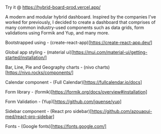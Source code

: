 Try it @ https://hybrid-board-prod.vercel.app/

A modern and modular hybrid dashboard. Inspired by the companies I've worked for previously, I decided to create a dashboard that comprises of many common industry-used components such as data grids, form validations using Formik and Yup, and many more.

Bootstrapped using - (create-react-app)[https://create-react-app.dev/]

Global app styling - (material ui)[https://mui.com/material-ui/getting-started/installation/]

Bar, Line, Pie and Geography charts - (nivo charts)[https://nivo.rocks/components/]

Calendar component - (Full Calendar)[https://fullcalendar.io/docs]

Form library - (formik)[https://formik.org/docs/overview#installation]

Form Validation - (Yup)[https://github.com/jquense/yup]

Sidebar component - (React pro sidebar)[https://github.com/azouaoui-med/react-pro-sidebar]

Fonts - (Google fonts)[https://fonts.google.com/]



